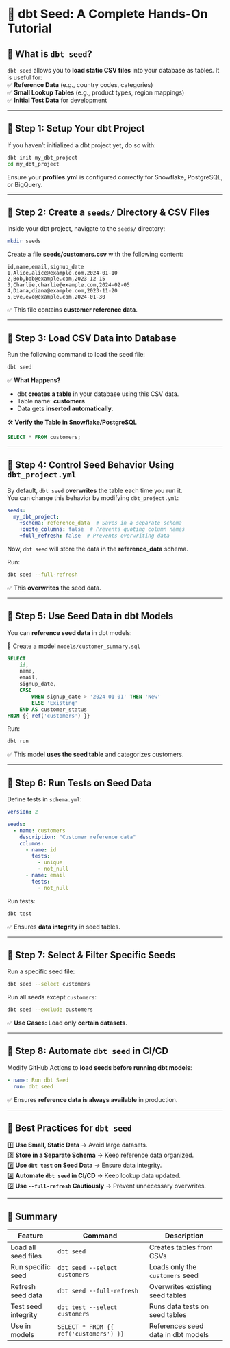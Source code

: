 # **🚀 dbt Seed: A Complete Hands-On Tutorial**  

## **📌 What is `dbt seed`?**  
`dbt seed` allows you to **load static CSV files** into your database as tables. It is useful for:  
✅ **Reference Data** (e.g., country codes, categories)  
✅ **Small Lookup Tables** (e.g., product types, region mappings)  
✅ **Initial Test Data** for development  

---

## **📌 Step 1: Setup Your dbt Project**
If you haven’t initialized a dbt project yet, do so with:  
```sh
dbt init my_dbt_project
cd my_dbt_project
```
Ensure your **profiles.yml** is configured correctly for Snowflake, PostgreSQL, or BigQuery.

---

## **📌 Step 2: Create a `seeds/` Directory & CSV Files**
Inside your dbt project, navigate to the `seeds/` directory:  
```sh
mkdir seeds
```
Create a file **seeds/customers.csv** with the following content:  

```csv
id,name,email,signup_date
1,Alice,alice@example.com,2024-01-10
2,Bob,bob@example.com,2023-12-15
3,Charlie,charlie@example.com,2024-02-05
4,Diana,diana@example.com,2023-11-20
5,Eve,eve@example.com,2024-01-30
```
✅ This file contains **customer reference data**.

---

## **📌 Step 3: Load CSV Data into Database**
Run the following command to load the seed file:  
```sh
dbt seed
```
✅ **What Happens?**  
- dbt **creates a table** in your database using this CSV data.  
- Table name: **customers**  
- Data gets **inserted automatically**.  

🛠 **Verify the Table in Snowflake/PostgreSQL**  
```sql
SELECT * FROM customers;
```
---

## **📌 Step 4: Control Seed Behavior Using `dbt_project.yml`**
By default, `dbt seed` **overwrites** the table each time you run it.  
You can change this behavior by modifying `dbt_project.yml`:

```yaml
seeds:
  my_dbt_project:
    +schema: reference_data  # Saves in a separate schema
    +quote_columns: false  # Prevents quoting column names
    +full_refresh: false  # Prevents overwriting data
```
Now, `dbt seed` will store the data in the **reference_data** schema.

Run:  
```sh
dbt seed --full-refresh
```
✅ This **overwrites** the seed data.

---

## **📌 Step 5: Use Seed Data in dbt Models**
You can **reference seed data** in dbt models:

📍 Create a model `models/customer_summary.sql`  
```sql
SELECT 
    id, 
    name, 
    email, 
    signup_date,
    CASE 
        WHEN signup_date > '2024-01-01' THEN 'New'
        ELSE 'Existing'
    END AS customer_status
FROM {{ ref('customers') }}
```
Run:  
```sh
dbt run
```
✅ This model **uses the seed table** and categorizes customers.

---

## **📌 Step 6: Run Tests on Seed Data**
Define tests in `schema.yml`:
```yaml
version: 2

seeds:
  - name: customers
    description: "Customer reference data"
    columns:
      - name: id
        tests:
          - unique
          - not_null
      - name: email
        tests:
          - not_null
```
Run tests:  
```sh
dbt test
```
✅ Ensures **data integrity** in seed tables.

---

## **📌 Step 7: Select & Filter Specific Seeds**
Run a specific seed file:  
```sh
dbt seed --select customers
```
Run all seeds except `customers`:  
```sh
dbt seed --exclude customers
```
✅ **Use Cases:** Load only **certain datasets**.

---

## **📌 Step 8: Automate `dbt seed` in CI/CD**
Modify GitHub Actions to **load seeds before running dbt models**:
```yaml
- name: Run dbt Seed
  run: dbt seed
```
✅ Ensures **reference data is always available** in production.

---

## **📌 Best Practices for `dbt seed`**
1️⃣ **Use Small, Static Data** → Avoid large datasets.  
2️⃣ **Store in a Separate Schema** → Keep reference data organized.  
3️⃣ **Use `dbt test` on Seed Data** → Ensure data integrity.  
4️⃣ **Automate `dbt seed` in CI/CD** → Keep lookup data updated.  
5️⃣ **Use `--full-refresh` Cautiously** → Prevent unnecessary overwrites.  

---

## **🎯 Summary**
| Feature               | Command                           | Description |
|-----------------------|----------------------------------|-------------|
| Load all seed files  | `dbt seed`                       | Creates tables from CSVs |
| Run specific seed    | `dbt seed --select customers`    | Loads only the `customers` seed |
| Refresh seed data    | `dbt seed --full-refresh`        | Overwrites existing seed tables |
| Test seed integrity  | `dbt test --select customers`    | Runs data tests on seed tables |
| Use in models        | `SELECT * FROM {{ ref('customers') }}` | References seed data in dbt models |

